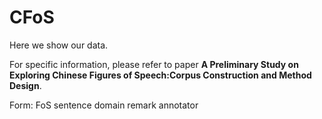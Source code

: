 # CFoS
Here we show our data.

For specific information, please refer to paper **A Preliminary Study on Exploring Chinese Figures of Speech:Corpus Construction and Method Design**.

Form: FoS sentence  domain  remark  annotator
